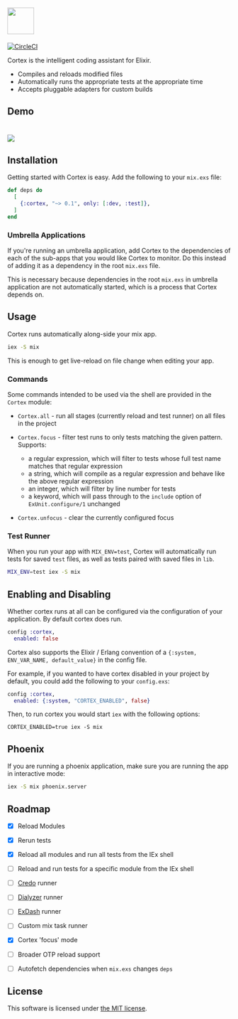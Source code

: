 # <img src='https://storage.googleapis.com/ub-public/cortex_logo.png' height='60'>
[![CircleCI](https://circleci.com/gh/urbint/cortex/tree/master.svg?style=svg)](https://circleci.com/gh/urbint/cortex/tree/master)

Cortex is the intelligent coding assistant for Elixir.

- Compiles and reloads modified files
- Automatically runs the appropriate tests at the appropriate time
- Accepts pluggable adapters for custom builds


## Demo

# <img src='http://files.slingingcode.com/113N1q2n2e0Q/small.gif'>


## Installation

Getting started with Cortex is easy. Add the following to your `mix.exs` file:

```elixir
def deps do
  [
    {:cortex, "~> 0.1", only: [:dev, :test]},
  ]
end
```


### Umbrella Applications

If you're running an umbrella application, add Cortex to the dependencies of
each of the sub-apps that you would like Cortex to monitor. Do this instead
of adding it as a dependency in the root `mix.exs` file.

This is necessary because dependencies in the root `mix.exs` in umbrella
application are not automatically started, which is a process that Cortex
depends on.



## Usage

Cortex runs automatically along-side your mix app.

```sh
iex -S mix
```

This is enough to get live-reload on file change when editing your app.

### Commands

Some commands intended to be used via the shell are provided in the `Cortex`
module:

- `Cortex.all` - run all stages (currently reload and test runner) on all files
  in the project

- `Cortex.focus` - filter test runs to only tests matching the given pattern.
  Supports:
  - a regular expression, which will filter to tests whose full test name
    matches that regular expression
  - a string, which will compile as a regular expression and behave like the
    above regular expression
  - an integer, which will filter by line number for tests
  - a keyword, which will pass through to the `include` option of
    `ExUnit.configure/1` unchanged

- `Cortex.unfocus` - clear the currently configured focus


### Test Runner

When you run your app with `MIX_ENV=test`,
Cortex will automatically run tests for saved `test` files,
as well as tests paired with saved files in `lib`.

```sh
MIX_ENV=test iex -S mix
```


## Enabling and Disabling

Whether cortex runs at all can be configured via the configuration of your
application. By default cortex does run.

```ex
config :cortex,
  enabled: false
```

Cortex also supports the Elixir / Erlang convention of a
`{:system, ENV_VAR_NAME, default_value}` in the config file.


For example, if you wanted to have cortex disabled in your project by default,
you could add the following to your `config.exs`:

```ex
config :cortex,
  enabled: {:system, "CORTEX_ENABLED", false}
```

Then, to run cortex you would start `iex` with the following options:

```
CORTEX_ENABLED=true iex -S mix
```


## Phoenix

If you are running a phoenix application,
make sure you are running the app in interactive mode:

```sh
iex -S mix phoenix.server
```


## Roadmap

 - [x] Reload Modules
 - [x] Rerun tests
 - [x] Reload all modules and run all tests from the IEx shell
 - [ ] Reload and run tests for a specific module from the IEx shell
 - [ ] [Credo](https://github.com/rrrene/credo) runner
 - [ ] [Dialyzer](https://github.com/jeremyjh/dialyxir/) runner
 - [ ] [ExDash](https://github.com/urbint/ex_dash) runner
 - [ ] Custom mix task runner
 - [x] Cortex 'focus' mode
 - [ ] Broader OTP reload support
 - [ ] Autofetch dependencies when `mix.exs` changes `deps`


## License

This software is licensed under [the MIT license](LICENSE.md).
